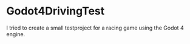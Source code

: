 # Godot4DrivingTest
I tried to create a small testproject for a racing game using the Godot 4 engine.
